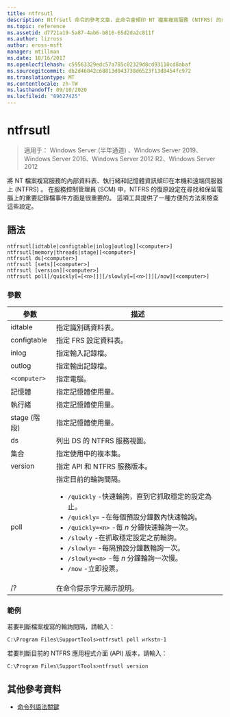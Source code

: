```yaml
---
title: ntfrsutl
description: Ntfrsutl 命令的參考文章，此命令會傾印 NT 檔案複寫服務 (NTFRS) 的內部資料表、執行緒和記憶體資訊。
ms.topic: reference
ms.assetid: d7721a19-5a87-4ab6-b816-65d2da2c811f
ms.author: lizross
author: eross-msft
manager: mtillman
ms.date: 10/16/2017
ms.openlocfilehash: c59563329edc57a785c02329d8cd93110cd8abaf
ms.sourcegitcommit: db2d46842c68813d043738d6523f13d8454fc972
ms.translationtype: MT
ms.contentlocale: zh-TW
ms.lasthandoff: 09/10/2020
ms.locfileid: "89627425"
---
```

# <a name="ntfrsutl"></a>ntfrsutl

> 適用于： Windows Server (半年通道) 、Windows Server 2019、Windows Server 2016、Windows Server 2012 R2、Windows Server 2012

將 NT 檔案複寫服務的內部資料表、執行緒和記憶體資訊傾印在本機和遠端伺服器上 (NTFRS) 。 在服務控制管理員 (SCM) 中，NTFRS 的復原設定在尋找和保留電腦上的重要記錄檔事件方面是很重要的。 這項工具提供了一種方便的方法來檢查這些設定。

## <a name="syntax"></a>語法

```
ntfrsutl[idtable|configtable|inlog|outlog][<computer>]
ntfrsutl[memory|threads|stage][<computer>]
ntfrsutl ds[<computer>]
ntfrsutl [sets][<computer>]
ntfrsutl [version][<computer>]
ntfrsutl poll[/quickly[=[<n>]]][/slowly[=[<n>]]][/now][<computer>]
```

### <a name="parameters"></a>參數

| 參數 | 描述 |
| --------- | ----------- |
| idtable | 指定識別碼資料表。 |
| configtable | 指定 FRS 設定資料表。 |
| inlog | 指定輸入記錄檔。 |
| outlog | 指定輸出記錄檔。 |
| `<computer>` | 指定電腦。 |
| 記憶體 | 指定記憶體使用量。 |
| 執行緒 | 指定記憶體使用量。 |
| stage (階段) | 指定記憶體使用量。 |
| ds | 列出 DS 的 NTFRS 服務視圖。 |
| 集合 | 指定使用中的複本集。 |
| version | 指定 API 和 NTFRS 服務版本。 |
| poll | 指定目前的輪詢間隔。<ul><li>`/quickly` -快速輪詢，直到它抓取穩定的設定為止。</li><li>`/quickly=` -在每個預設分鐘數內快速輪詢。</li><li>`/quickly=<n>` -每 *n* 分鐘快速輪詢一次。</li><li>`/slowly` -在抓取穩定設定之前輪詢。</li><li>`/slowly=` -每隔預設分鐘數輪詢一次。</li><li>`/slowly=<n>` -每 *n* 分鐘輪詢一次慢。</li><li>`/now` -立即投票。</li></ul>|
| /? | 在命令提示字元顯示說明。 |

### <a name="examples"></a>範例

若要判斷檔案複寫的輪詢間隔，請輸入：

```
C:\Program Files\SupportTools>ntfrsutl poll wrkstn-1
```

若要判斷目前的 NTFRS 應用程式介面 (API) 版本，請輸入：

```
C:\Program Files\SupportTools>ntfrsutl version
```

## <a name="additional-references"></a>其他參考資料

- [命令列語法關鍵](command-line-syntax-key.md)
